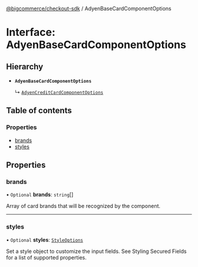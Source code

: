 [@bigcommerce/checkout-sdk](../README.md) / AdyenBaseCardComponentOptions

# Interface: AdyenBaseCardComponentOptions

## Hierarchy

- **`AdyenBaseCardComponentOptions`**

  ↳ [`AdyenCreditCardComponentOptions`](AdyenCreditCardComponentOptions.md)

## Table of contents

### Properties

- [brands](AdyenBaseCardComponentOptions.md#brands)
- [styles](AdyenBaseCardComponentOptions.md#styles)

## Properties

### brands

• `Optional` **brands**: `string`[]

Array of card brands that will be recognized by the component.

___

### styles

• `Optional` **styles**: [`StyleOptions`](StyleOptions.md)

Set a style object to customize the input fields. See Styling Secured Fields
for a list of supported properties.

